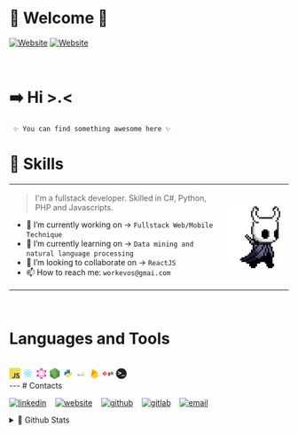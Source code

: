 # 👋 Welcome 👋


[![Website](https://img.shields.io/github/followers/snowdence?label=Follow%20Me&style=for-the-badge)]()
[![Website](https://img.shields.io/website?label=wifosoft.com&style=for-the-badge&url=http://wifosoft.com)](https://wifosoft.com)

<br />


# ➡️ Hi >.<

<code> ✨ You can find something awesome here ✨ </code>
<br />

# 💪  Skills
<table>
<tr>
<td>

> I'm a fullstack developer. Skilled in C#, Python, PHP and Javascripts. 

- 🔭 I’m currently working on -> `Fullstack Web/Mobile Technique`
- 🌱 I’m currently learning on -> `Data mining and natural language processing`
- 👯 I’m looking to collaborate on -> `ReactJS`
- 📫 How to reach me: `workevos@gmai.com`
</td>
<td>
<p align="center">
  <img src="https://raw.githubusercontent.com/TanZng/TanZng/master/assets/hollor_knight3.gif" width="200"/>
</p>
</td>
</tr>
</table> 

<br />




# Languages and Tools
<br/>
<img height="20" src="https://raw.githubusercontent.com/github/explore/80688e429a7d4ef2fca1e82350fe8e3517d3494d/topics/javascript/javascript.png">
<img height="20" src="https://raw.githubusercontent.com/github/explore/80688e429a7d4ef2fca1e82350fe8e3517d3494d/topics/react/react.png">
<img height="20" src="https://raw.githubusercontent.com/github/explore/5c058a388828bb5fde0bcafd4bc867b5bb3f26f3/topics/graphql/graphql.png">
<img height="20" src="https://raw.githubusercontent.com/github/explore/80688e429a7d4ef2fca1e82350fe8e3517d3494d/topics/nodejs/nodejs.png">
<img height="20" src="https://raw.githubusercontent.com/github/explore/80688e429a7d4ef2fca1e82350fe8e3517d3494d/topics/python/python.png">
<img height="20" src="https://raw.githubusercontent.com/github/explore/80688e429a7d4ef2fca1e82350fe8e3517d3494d/topics/mysql/mysql.png">
<img height="20" src="https://raw.githubusercontent.com/github/explore/80688e429a7d4ef2fca1e82350fe8e3517d3494d/topics/firebase/firebase.png">
<img height="20" src="https://raw.githubusercontent.com/github/explore/80688e429a7d4ef2fca1e82350fe8e3517d3494d/topics/git/git.png">
<img height="20" src="https://raw.githubusercontent.com/github/explore/80688e429a7d4ef2fca1e82350fe8e3517d3494d/topics/terminal/terminal.png">

<br/>
---
# Contacts

[![linkedin](https://user-images.githubusercontent.com/25087769/87172072-530a5080-c2dc-11ea-8e2c-8ee4dbf3394b.png)](https://www.linkedin.com/in/snowdence) &nbsp;&nbsp;
[![website](https://user-images.githubusercontent.com/25087769/87173861-0aa06200-c2df-11ea-9614-da65c9c73692.png)](https://wifosoft.com) &nbsp;&nbsp;
[![github](https://user-images.githubusercontent.com/25087769/87176037-2c4f1880-c2e2-11ea-8a13-41c90b711b9f.png)](https://github.com/snowdence) &nbsp;&nbsp;
[![gitlab](https://user-images.githubusercontent.com/25087769/87174063-54894800-c2df-11ea-9620-b2fbf36c3e34.png)](https://gitlab.com/snowdence) &nbsp;&nbsp;
[![email](https://user-images.githubusercontent.com/25087769/87174308-a4680f00-c2df-11ea-90b0-5fa1fa76d2f1.png)](mailto:workevos@gmail.com)


<details>
  <summary>🎉 Github Stats</summary>

  <img align="left" alt="codeSTACKr's Github Stats" src="https://github-readme-stats.codestackr.vercel.app/api?username=codeSTACKr&show_icons=true&hide_border=true" />
  <br />

</details>

<br/> 
